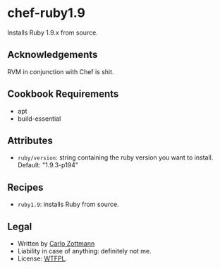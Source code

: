 # chef-ruby1.9

Installs Ruby 1.9.x from source.


## Acknowledgements

RVM in conjunction with Chef is shit.


## Cookbook Requirements

* apt
* build-essential


## Attributes

* `ruby/version`: string containing the ruby version you want to install.
  Default: "1.9.3-p194"


## Recipes

* `ruby1.9`: installs Ruby from source.


## Legal

* Written by [Carlo Zottmann](http://github.com/carlo/)
* Liability in case of anything: definitely not me.
* License: [WTFPL](http://en.wikipedia.org/wiki/WTFPL).
